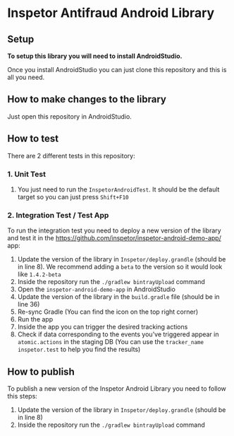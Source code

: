 # Inspetor Antifraud Android Library

## Setup
**To setup this library you will need to install AndroidStudio.**

Once you install AndroidStudio you can just clone this repository and this is all you need.

## How to make changes to the library
Just open this repository in AndroidStudio.

## How to test
There are 2 different tests in this repository:

### 1. Unit Test
1. You just need to run the `InspetorAndroidTest`. It should be the default target so you can just press `Shift+F10`

### 2. Integration Test / Test App
To run the integration test you need to deploy a new version of the library and test it in the https://github.com/inspetor/inspetor-android-demo-app/ app:
1. Update the version of the library in `Inspetor/deploy.grandle` (should be in line 8). We recommend adding a `beta` to the version so it would look like `1.4.2-beta`
1. Inside the repository run the `./gradlew bintrayUpload` command
1. Open the `inspetor-android-demo-app` in AndroidStudio
1. Update the version of the library in the `build.gradle` file (should be in line 36)
1. Re-sync Gradle (You can find the icon on the top right corner)
1. Run the app
1. Inside the app you can trigger the desired tracking actions
1. Check if data corresponding to the events you've triggered appear in `atomic.actions` in the staging DB (You can use the `tracker_name` `inspetor.test` to help you find the results)

## How to publish
To publish a new version of the Inspetor Android Library you need to follow this steps:
1. Update the version of the library in `Inspetor/deploy.grandle` (should be in line 8)
1. Inside the repository run the `./gradlew bintrayUpload` command